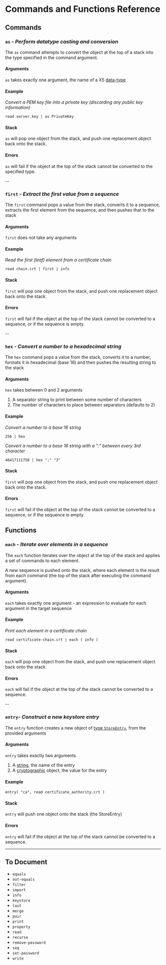 # Commands and Functions Reference

## Commands

### `as` - _Perform datatype casting and conversion_

The `as` command attempts to convert the object at the top of a stack into the type specified in the command argument.

#### Arguments

`as` takes exactly one argument, the name of a X5 [data-type](types.md)

#### Example

_Convert a PEM key file into a private key (discarding any public key information)_
```
read server.key | as PrivateKey
```

#### Stack 

`as` will pop one object from the stack, and push one replacement object back onto the stack.

#### Errors

`as` will fail if the object at the top of the stack cannot be converted to the specified type.

--

### `first` - _Extract the first value from a sequence_

The `first` command pops a value from the stack, converts it to a sequence, extracts the first element from the sequence, and then pushes that to the stack

#### Arguments

`first` does not take any arguments

#### Example

_Read the first (leaf) element from a certificate chain_

```
read chain.crt | first | info
```

#### Stack 

`first` will pop one object from the stack, and push one replacement object back onto the stack.

#### Errors

`first` will fail if the object at the top of the stack cannot be converted to a sequence, or if the sequence is empty.

--

### `hex` - _Convert a number to a hexadecimal string_

The `hex` command pops a value from the stack, converts it to a number, formats it in hexadecimal (base 16) and then pushes the resulting string to the stack

#### Arguments

`hex` takes between 0 and 2 arguments
1. A separator string to print between some number of characters 
2. The number of characters to place between separators (defaults to 2)

#### Example

_Convert a number to a base 16 string_

```
256 | hex
```

_Convert a number to a base 16 string with a ":" between every 3rd character_

```
46417111758 | hex ":" "3"
```

#### Stack 

`first` will pop one object from the stack, and push one replacement object back onto the stack.

#### Errors

`first` will fail if the object at the top of the stack cannot be converted to a sequence, or if the sequence is empty.

## Functions

### `each` - _Iterate over elements in a sequence_

The `each` function iterates over the object at the top of the stack and applies a set of commands to each element.

A new sequence is pushed onto the stack, where each element is the result from each command (the top of the stack after executing the command argument).

#### Arguments

`each` takes exactly one argument - an expression to evaluate for each argument in the target sequence 

#### Example
_Print each element in a certificate chain_

```
read certificate-chain.crt | each ( info )
```

#### Stack

`each` will pop one object from the stack, and push one replacement object back onto the stack.

#### Errors

`each` will fail if the object at the top of the stack cannot be converted to a sequence.

--

### `entry`- _Construct a new keystore entry_

The `entry` function creates a new object of [type `StoreEntry`](types.md), from the provided arguments

#### Arguments

`entry` takes exactly two arguments

1. A [string](types.md), the name of the entry
2. A [cryptographic](types.md) object, the value for the entry 

#### Example
```
entry( "ca", read certificate_authority.crt )
```

#### Stack

`entry` will push one object onto the stack (the StoreEntry)

#### Errors

`entry` will fail if the object at the top of the stack cannot be converted to a sequence.

-------

## To Document

- `equals`
- `not-equals`
- `filter`
- `import` 
- `info` 
- `keystore`
- `last`
- `merge`
- `pair`
- `print`
- `property`
- `read`
- `recurse`
- `remove-password`
- `seq`
- `set-password`
- `write`
